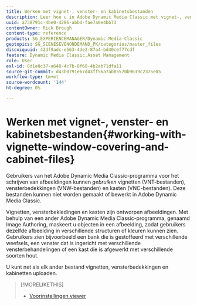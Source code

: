 ```yaml
---
title: Werken met vignet-, venster- en kabinetsbestanden
description: Leer hoe u in Adobe Dynamic Media Classic met vignet-, venster- en kabinetsbestanden kunt werken.
uuid: a738791c-4be0-4286-abbd-fae7a0e4bb73
contentOwner: Rick Brough
content-type: reference
products: SG_EXPERIENCEMANAGER/Dynamic-Media-Classic
geptopics: SG_SCENESEVENONDEMAND_PK/categories/master_files
discoiquuid: 42df9adc-e563-4de2-87a4-bd40cef77cdf
feature: Dynamic Media Classic,Asset Management
role: User
exl-id: 8d1e0c37-a648-4c7b-8f68-4b2ab71dfa11
source-git-commit: d43b0791e67d43ff56a7ab85570b9639c2375e05
workflow-type: tm+mt
source-wordcount: '144'
ht-degree: 0%

---
```


# Werken met vignet-, venster- en kabinetsbestanden{#working-with-vignette-window-covering-and-cabinet-files}

Gebruikers van het Adobe Dynamic Media Classic-programma voor het schrijven van afbeeldingen kunnen *gebruiken* vignetten (VNT-bestanden), vensterbedekkingen (VNW-bestanden) en kasten (VNC-bestanden). Deze bestanden kunnen niet worden gemaakt of bewerkt in Adobe Dynamic Media Classic.

Vignetten, vensterbekledingen en kasten zijn ontworpen afbeeldingen. Met behulp van een ander Adobe Dynamic Media Classic-programma, genaamd Image Authoring, maskeert u objecten in een afbeelding, zodat gebruikers dezelfde afbeelding in verschillende structuren of kleuren kunnen zien. Gebruikers zien bijvoorbeeld een bank die is gestoffeerd met verschillende weefsels, een venster dat is ingericht met verschillende vensterbehandelingen of een kast die is afgewerkt met verschillende soorten hout.

U kunt net als elk ander bestand vignetten, vensterbedekkingen en kabinetten uploaden.

>[!MORELIKETHIS]
>
>* [Voorinstellingen viewer](application-setup.md#viewer_presets)

